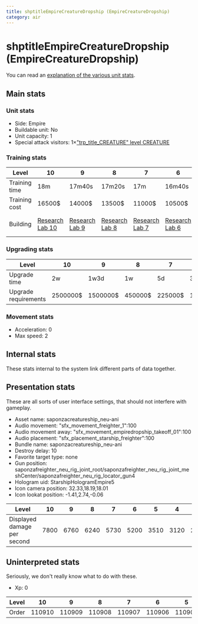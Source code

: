 ```yaml
---
title: shptitleEmpireCreatureDropship (EmpireCreatureDropship)
category: air
---
```


# shptitleEmpireCreatureDropship (EmpireCreatureDropship)

You can read an [explanation  of the various unit stats](unitexplained.md).

## Main stats

### Unit stats

  * Side: Empire
  * Buildable unit: No
  * Unit capacity: 1
  * Special attack visitors: 1×["trp_title_CREATURE" level CREATURE](CREATURE.html)

### Training stats

|Level        |10                                      |9                                      |8                                      |7                                      |6                                      |5                                      |4                                      |3                                      |2                                      |1                                            |
|-------------|----------------------------------------|---------------------------------------|---------------------------------------|---------------------------------------|---------------------------------------|---------------------------------------|---------------------------------------|---------------------------------------|---------------------------------------|---------------------------------------------|
|Training time|18m                                     |17m40s                                 |17m20s                                 |17m                                    |16m40s                                 |16m20s                                 |16m                                    |15m40s                                 |15m20s                                 |15m                                          |
|Training cost|16500$                                  |14000$                                 |13500$                                 |11000$                                 |10500$                                 |8000$                                  |7500$                                  |5000$                                  |4500$                                  |4000$                                        |
|Building     |[Research Lab 10](empireOffenseLab.html)|[Research Lab 9](empireOffenseLab.html)|[Research Lab 8](empireOffenseLab.html)|[Research Lab 7](empireOffenseLab.html)|[Research Lab 6](empireOffenseLab.html)|[Research Lab 5](empireOffenseLab.html)|[Research Lab 4](empireOffenseLab.html)|[Research Lab 3](empireOffenseLab.html)|[Research Lab 2](empireOffenseLab.html)|[Starship Command 9](empireFleetCommand.html)|


### Upgrading stats

|Level               |10      |9       |8      |7      |6      |5     |4     |3     |2    |1    |
|--------------------|--------|--------|-------|-------|-------|------|------|------|-----|-----|
|Upgrade time        |2w      |1w3d    |1w     |5d     |3d     |1d    |8h    |3h    |1h30m|0s   |
|Upgrade requirements|2500000$|1500000$|450000$|225000$|135000$|50000$|20000$|10000$|5000$|2000$|


### Movement stats

  * Acceleration: 0
  * Max speed: 2

## Internal stats

These stats internal to the system link different parts of data together.


## Presentation stats

These are all sorts of user interface settings, that should not interfere with gameplay.

  * Asset name: saponzacreatureship_neu-ani
  * Audio movement: "sfx_movement_freighter_1":100
  * Audio movement away: "sfx_movement_empiredropship_takeoff_01":100
  * Audio placement: "sfx_placement_starship_freighter":100
  * Bundle name: saponzacreatureship_neu-ani
  * Destroy delay: 10
  * Favorite target type: none
  * Gun position: saponzafreighter_neu_rig_joint_root/saponzafreighter_neu_rig_joint_meshCenter/saponzafreighter_neu_rig_locator_gun4
  * Hologram uid: StarshipHologramEmpire5
  * Icon camera position: 32.33,18.19,18.01
  * Icon lookat position: -1.41,2.74,-0.06

|Level                      |10  |9   |8   |7   |6   |5   |4   |3   |2   |1   |
|---------------------------|----|----|----|----|----|----|----|----|----|----|
|Displayed damage per second|7800|6760|6240|5730|5200|3510|3120|2730|2350|1950|


## Uninterpreted stats

Seriously, we don't really know what to do with these.

  * Xp: 0

|Level|10    |9     |8     |7     |6     |5     |4     |3     |2     |1     |
|-----|------|------|------|------|------|------|------|------|------|------|
|Order|110910|110909|110908|110907|110906|110905|110904|110903|110902|110901|


